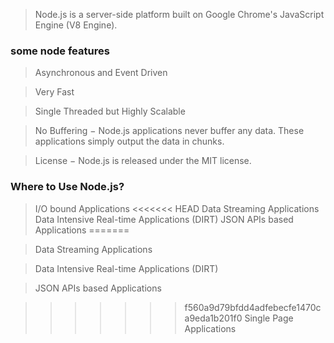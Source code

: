 
> Node.js is a server-side platform built on Google Chrome's JavaScript Engine (V8 Engine).

### some node features

> Asynchronous and Event Driven

> Very Fast 

> Single Threaded but Highly Scalable 

> No Buffering − Node.js applications never buffer any data. These applications simply output the data in chunks.

> License − Node.js is released under the MIT license.

### Where to Use Node.js?

> I/O bound Applications
<<<<<<< HEAD
> Data Streaming Applications
> Data Intensive Real-time Applications (DIRT)
> JSON APIs based Applications
=======

> Data Streaming Applications

> Data Intensive Real-time Applications (DIRT)

> JSON APIs based Applications

>>>>>>> f560a9d79bfdd4adfebecfe1470ca9eda1b201f0
> Single Page Applications
